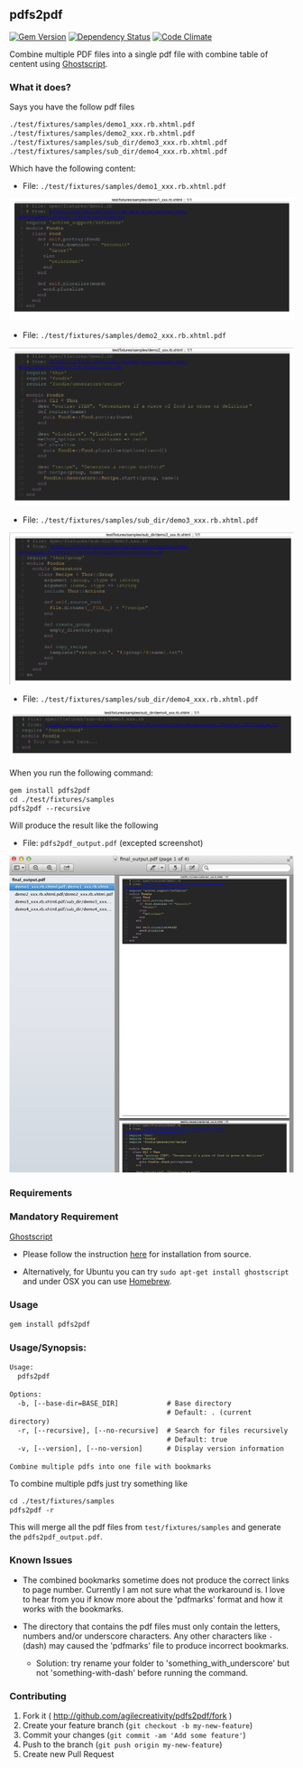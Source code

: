 ## pdfs2pdf

[![Gem Version](https://badge.fury.io/rb/pdfs2pdf.svg)](http://badge.fury.io/rb/pdfs2pdf)
[![Dependency Status](https://gemnasium.com/agilecreativity/pdfs2pdf.png)](https://gemnasium.com/agilecreativity/pdfs2pdf)
[![Code Climate](https://codeclimate.com/github/agilecreativity/pdfs2pdf.png)](https://codeclimate.com/github/agilecreativity/pdfs2pdf)

Combine multiple PDF files into a single pdf file with combine table of centent using [Ghostscript][].

### What it does?

Says you have the follow pdf files

```
./test/fixtures/samples/demo1_xxx.rb.xhtml.pdf
./test/fixtures/samples/demo2_xxx.rb.xhtml.pdf
./test/fixtures/samples/sub_dir/demo3_xxx.rb.xhtml.pdf
./test/fixtures/samples/sub_dir/demo4_xxx.rb.xhtml.pdf
```

Which have the following content:

- File: `./test/fixtures/samples/demo1_xxx.rb.xhtml.pdf`

![](https://github.com/agilecreativity/pdfs2pdf/raw/master/demo1.png)

- File: `./test/fixtures/samples/demo2_xxx.rb.xhtml.pdf`

![](https://github.com/agilecreativity/pdfs2pdf/raw/master/demo2.png)

- File: `./test/fixtures/samples/sub_dir/demo3_xxx.rb.xhtml.pdf`

![](https://github.com/agilecreativity/pdfs2pdf/raw/master/demo3.png)

- File: `./test/fixtures/samples/sub_dir/demo4_xxx.rb.xhtml.pdf`

![](https://github.com/agilecreativity/pdfs2pdf/raw/master/demo4.png)

When you run the following command:

```
gem install pdfs2pdf
cd ./test/fixtures/samples
pdfs2pdf --recursive
```

Will produce the result like the following

- File: `pdfs2pdf_output.pdf` (excepted screenshot)

![](https://github.com/agilecreativity/pdfs2pdf/raw/master/final_output.png)

### Requirements

### Mandatory Requirement

[Ghostscript][]

- Please follow the instruction [here](http://ghostscript.com/doc/current/Install.htm) for
installation from source.

- Alternatively, for Ubuntu you can try `sudo apt-get install ghostscript` and under OSX
you can use [Homebrew](https://github.com/Homebrew/homebrew).

### Usage

```sh
gem install pdfs2pdf
```

### Usage/Synopsis:

```
Usage:
  pdfs2pdf

Options:
  -b, [--base-dir=BASE_DIR]            # Base directory
                                       # Default: . (current directory)
  -r, [--recursive], [--no-recursive]  # Search for files recursively
                                       # Default: true
  -v, [--version], [--no-version]      # Display version information

Combine multiple pdfs into one file with bookmarks
```

To combine multiple pdfs just try something like

```
cd ./test/fixtures/samples
pdfs2pdf -r
```

This will merge all the pdf files from `test/fixtures/samples` and generate the
`pdfs2pdf_output.pdf`.

### Known Issues

- The combined bookmarks sometime does not produce the correct links to page number.
Currently I am not sure what the workaround is. I love to hear from you if
know more about the 'pdfmarks' format and how it works with the bookmarks.

- The directory that contains the pdf files must only contain the
letters, numbers and/or underscore characters. Any other characters like
`-` (dash) may caused the 'pdfmarks' file to produce incorrect bookmarks.

  * Solution: try rename your folder to 'something_with_underscore' but not
    'something-with-dash' before running the command.

### Contributing

1. Fork it ( http://github.com/agilecreativity/pdfs2pdf/fork )
2. Create your feature branch (`git checkout -b my-new-feature`)
3. Commit your changes (`git commit -am 'Add some feature'`)
4. Push to the branch (`git push origin my-new-feature`)
5. Create new Pull Request

[Ghostscript]: http://www.ghostscript.com/
[Semantic Versioning]: http://semver.org
